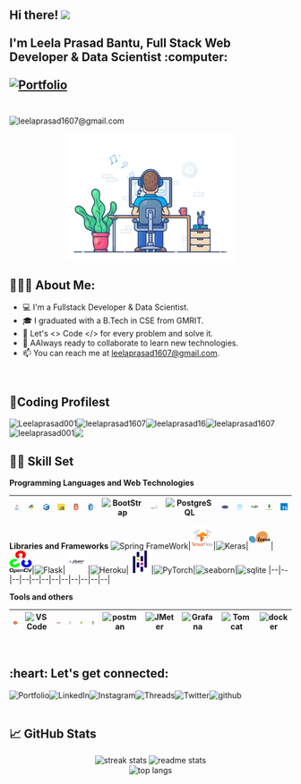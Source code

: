 <h2 align="left">
 <abc>
  <br>Hi there! <img src="https://user-images.githubusercontent.com/42378118/110234147-e3259600-7f4e-11eb-95be-0c4047144dea.gif" width="30"><br>
  <br> I'm Leela Prasad Bantu, Full Stack Web Developer & Data Scientist :computer:<br>
  <br>  <a href="https://leelaprasadbantu.vercel.app/" target="_blank"><img alt="Portfolio" src="https://img.shields.io/badge/portfolio-%23ff6347.svg?&style=for-the-badge&logo=About.me&logoColor=white" height="30px"/></a>  <br>
  <br>
 </abc>
</h2> 

<p align="left"> <img src="https://komarev.com/ghpvc/?username=Leelaprasad001&label=Profile%20views&color=0e75b6&style=flat" alt="leelaprasad1607@gmail.com" /> </p>

<div align="center"  width="50">

<img src="https://raw.githubusercontent.com/Leelaprasad001/Leelaprasad001/main/images/dev-working_rounded.gif" href="https://github.com/sLeelaprasad001" alt="CoDiNg RocKs"  width="60%"/><br> 



</div>

<div align = "left">
   <h2 align="left">👨🏻‍💻 About Me:</h2>
   
   - 💻 I'm a Fullstack Developer & Data Scientist.
   - 🎓 I graduated with a B.Tech in CSE from GMRIT.
   - 🧠 Let's <> Code </> for every problem and solve it.
   - 🚀 AAlways ready to collaborate to learn new technologies.
   - 📫 You can reach me at leelaprasad1607@gmail.com.
   <!--- ⚡ Fun fact:  I sometimes dream in code and wake up with solutions to problems I’ve been working on.-->
   <br>
 <h2 align="left">🚀Coding Profilest </></h2>
 <p>
  <a href="https://leetcode.com/LeelaPrasad001/" target="blank"><img align="left" src="https://img.shields.io/badge/-LeetCode-FFA116?style=for-the-badge&logo=LeetCode&logoColor=black" alt="Leelaprasad001"/></a>
  <a href="https://auth.geeksforgeeks.org/user/leelaprasad1607/practice" target="blank"><img align="left" src="https://img.shields.io/badge/GeeksforGeeks-298D46?style=for-the-badge&logo=geeksforgeeks&logoColor=white"  alt="leelaprasad1607"/></a>
  <a href="https://www.codechef.com/users/leelaprasad16" target="blank"><img align="left" src="https://img.shields.io/badge/-CodeChef-5B4638?style=for-the-badge&logo=CodeChef&logoColor=white" alt="leelaprasad16"/></a>
  <a href="https://www.hackerrank.com/leelaprasad1607?hr_r=1" target="blank"><img align="left" src="https://img.shields.io/badge/-Hackerrank-2EC866?style=for-the-badge&logo=HackerRank&logoColor=white"  alt="leelaprasad1607"/></a>
   <a href="https://www.kaggle.com/leelaprasad001" target="blank"><img align="left" src="https://img.shields.io/badge/Kaggle-3793EF?style=for-the-badge&logo=Kaggle&logoColor=white" alt="leelaprasad001"/></a>
   <a href="https://stackoverflow.com/users/22236755/leela-prasad-bantu" target="blank"><img align="left" src="https://img.shields.io/badge/Stack_Overflow-FE7A16?style=for-the-badge&logo=stack-overflow&logoColor=white"/></a>
</p>
   
</div>
 <br> <br>
<div align="left">
<h2 align="left"> 🧑‍💻 Skill Set</h2>
 
**Programming Languages and Web Technologies**

<img title="java" alt="Java" width="40px" src="https://raw.githubusercontent.com/devicons/devicon/master/icons/java/java-original.svg" />|<img title="Python" alt="Python" width="40px" src="https://raw.githubusercontent.com/github/explore/master/topics/python/python.png" />|<img title="C++" alt="C++" width="40px" src="https://raw.githubusercontent.com/devicons/devicon/master/icons/cplusplus/cplusplus-original.svg" />|<img alt="JS" title="JavaScript" width="40px" src="https://raw.githubusercontent.com/github/explore/master/topics/javascript/javascript.png"/>|<img alt="HTML" title="HTML" width="40px" src="https://raw.githubusercontent.com/devicons/devicon/master/icons/html5/html5-original-wordmark.svg"/>|<img alt="CSS" title="CSS" width="40px" src="https://raw.githubusercontent.com/devicons/devicon/master/icons/css3/css3-original-wordmark.svg"/>|<img alt="BootStrap" title="Bootstrap" width="40px" src="https://upload.wikimedia.org/wikipedia/commons/thumb/b/b2/Bootstrap_logo.svg/768px-Bootstrap_logo.svg.png"/>|<img alt="SQl" title="SQL" width="40px" src="https://raw.githubusercontent.com/devicons/devicon/master/icons/mysql/mysql-original-wordmark.svg"/>|<img alt="PostgreSQL" title="PostgreSQL" width="40px" src="https://github.com/user-attachments/assets/f05d4501-79a1-44aa-9944-b516e0012a9d"/>|<img alt="php" title="php" width="40px" src="https://raw.githubusercontent.com/devicons/devicon/master/icons/php/php-original.svg"/>|<img alt="react" title="react" width="40px" src="https://raw.githubusercontent.com/devicons/devicon/master/icons/react/react-original-wordmark.svg"/>|<img alt="node" title="node" width="40px" src="https://raw.githubusercontent.com/devicons/devicon/master/icons/nodejs/nodejs-original-wordmark.svg"/>|<img alt="mongodb" title="mongodb" width="40px" src="https://raw.githubusercontent.com/devicons/devicon/master/icons/mongodb/mongodb-original-wordmark.svg"/>|<img alt="typescript" title="typescript" width="40px" src="https://raw.githubusercontent.com/devicons/devicon/master/icons/typescript/typescript-original.svg"/>
|--|--|--|--|--|--|--|--|--|--|--|--|--|--|

**Libraries and Frameworks**
<img title="Spring FrameWork" alt="Spring FrameWork" width="40px" src="https://github.com/user-attachments/assets/1f033207-7c9a-4727-82f5-967e501f12cd" />|<img title="TensorFlow" alt="TensorFlow" width="40px" src="https://raw.githubusercontent.com/github/explore/master/topics/tensorflow/tensorflow.png">|<img title="Keras" alt="Keras" width="40px" src="https://upload.wikimedia.org/wikipedia/commons/thumb/a/ae/Keras_logo.svg/240px-Keras_logo.svg.png">|<img title="Scikit-Learn" alt="Scikit Learn" width="40px" src="https://raw.githubusercontent.com/github/explore/master/topics/scikit-learn/scikit-learn.png">|<img title="OpenCV" alt="OpenCV" width="40px" src="https://raw.githubusercontent.com/github/explore/master/topics/opencv/opencv.png">|<img title="Flask" alt="Flask" width="40px" src="https://blog.paperspace.com/content/images/2019/11/flasklogo.jpg"/>|<img title="jQuery" alt="jQuery" width="40px" src="https://raw.githubusercontent.com/github/explore/master/topics/jquery/jquery.png"/>|<img title="Heruko" alt="Heroku" width="40px" src="https://www.vectorlogo.zone/logos/heroku/heroku-icon.svg"/>|<img title="Pandas" alt="Pandas" width="40px" src="https://raw.githubusercontent.com/devicons/devicon/2ae2a900d2f041da66e950e4d48052658d850630/icons/pandas/pandas-original.svg"/>|<img title="PyTorch" alt="PyTorch" width="40px" src="https://www.vectorlogo.zone/logos/pytorch/pytorch-icon.svg"/>|<img title="seaborn" alt="seaborn" width="40px" src="https://seaborn.pydata.org/_images/logo-mark-lightbg.svg"/>|<img title="sqlite" alt="sqlite" width="40px" src="https://www.vectorlogo.zone/logos/sqlite/sqlite-icon.svg"/>
|--|--|--|--|--|--|--|--|--|--|--|--|


**Tools and others**

<img title="Ubuntu" alt="Ubuntu" width="40px" src="https://raw.githubusercontent.com/github/explore/master/topics/ubuntu/ubuntu.png">|<img title="VS Code" alt="VS Code" width="40px" src="https://img.icons8.com/fluent/48/000000/visual-studio-code-2019.png">|<img title="git" alt="git" width="40px" src="https://raw.githubusercontent.com/github/explore/master/topics/git/git.png">|<img title="Jupyter Notebook" alt="Jupyter" width="40px" src="https://raw.githubusercontent.com/github/explore/master/topics/jupyter-notebook/jupyter-notebook.png">|<img title="Android"  alt="Android" width="40px" src="https://raw.githubusercontent.com/devicons/devicon/master/icons/android/android-original-wordmark.svg">|<img title="linux"  alt="linux" width="40px" src="https://raw.githubusercontent.com/devicons/devicon/master/icons/linux/linux-original.svg">|<img title="postman"  alt="postman" width="40px" src="https://camo.githubusercontent.com/a13ca5b988ada41839ebe4f88455e63419a1b56fcb5eda207794cd1649a61d2c/68747470733a2f2f7777772e766563746f726c6f676f2e7a6f6e652f6c6f676f732f676574706f73746d616e2f676574706f73746d616e2d69636f6e2e737667">|<img title="JMeter" alt="JMeter" width="40px" src="https://github.com/Leelaprasad001/Leelaprasad001/assets/76583080/744c74f3-4fac-43ea-a521-d31e938b1f50">|<img title="Grafana" alt="Grafana" width="40px" src="https://github.com/Leelaprasad001/Leelaprasad001/assets/76583080/9bef9975-695c-455f-813e-ba337a45d34e">|<img title="Tomcat" alt="Tomcat" width="40px" src="https://github.com/Leelaprasad001/Leelaprasad001/assets/76583080/374ee0c9-fd9f-4ad4-aa8e-0d3622889823">|<img title="docker" alt="docker" width="40px" src="https://github.com/user-attachments/assets/1e9392d6-b31a-4208-a7b9-858a4ff0d3f5"/>
|--|--|--|--|--|--|--|--|--|--|--|
<br>

</div>

<h2 align="left">:heart: Let's get connected:</h2>

<p>
 <a href="https://leelaprasadbantu.vercel.app/" target="_blank"><img align="left" alt="Portfolio" src="https://img.shields.io/badge/portfolio-%23ff6347.svg?&style=for-the-badge&logo=About.me&logoColor=white"/></a> 
 <a href="https://www.linkedin.com/in/leela-prasad-bantu-73362824a/" target="_blank"><img align="left" alt="LinkedIn" src="https://img.shields.io/badge/linkedin-%230077B5.svg?&style=for-the-badge&logo=linkedin&logoColor=white" /></a> 
  <a href="https://www.instagram.com/leelaprasad_bantu/" target="_blank"><img align="left" alt="Instagram" src="https://img.shields.io/badge/Instagram-E4405F?style=for-the-badge&logo=instagram&logoColor=white" /></a>
 <a href="https://www.threads.net/@leelaprasad_bantu" target="_blank"><img align="left" alt="Threads" src="https://img.shields.io/badge/Threads-000000?style=for-the-badge&logo=Threads&logoColor=white" /></a>    
 <a href="https://twitter.com/LeelaPrasad01?t=V_KgOynxcuguFrDOWHrL4Q&s=08" target="_blank"><img align="left" alt="Twitter" src="https://img.shields.io/badge/X (Twitter)-000000?style=for-the-badge&logo=x&logoColor=white" /></a>    
 <a href="https://github.com/Leelaprasad001" target="_blank"><img align="left" src=https://img.shields.io/badge/github-%2324292e.svg?&style=for-the-badge&logo=github&logoColor=white alt=github style="margin-bottom: 5px" /></a>
</p>

<br><br>
<div align="center" >
 <h2 align="left">📈 GitHub Stats</h2>
 <div align=center>
  <img src="https://streak-stats.demolab.com/?user=Leelaprasad001&count_private=true&theme=react&border_radius=10" alt="streak stats"/>
  <img src="https://github-readme-stats.vercel.app/api?username=Leelaprasad001&show_icons=true&theme=react&rank_icon=github&border_radius=10" alt="readme stats" /> <br/>
  <img width=300 align="center" src="https://github-readme-stats.vercel.app/api/top-langs/?username=Leelaprasad001&hide=HTML&langs_count=8&layout=compact&theme=react&border_radius=10&size_weight=0.5&count_weight=0.5&exclude_repo=github-readme-stats" alt="top langs" />
</div>

 <!--<img  src="https://github-readme-stats.vercel.app/api/top-langs?username=Leelaprasad001&show_icons=true&locale=en&layout=compact" /><br><br>
 <img  src="https://github-readme-stats.vercel.app/api?username=Leelaprasad001&show_icons=true&count_private=true"/> <br>-->

<br/>  
 <!--
<hr></hr>

**Code Cycle**<br>

<img src="https://raw.githubusercontent.com/Tarikul-Islam-Anik/Animated-Fluent-Emojis/master/Emojis/Smilies/Face%20with%20Spiral%20Eyes.png" width="10%" alt="Broken system!"/>
&nbsp;&nbsp;&nbsp;&nbsp;&nbsp;
<img src="https://raw.githubusercontent.com/Tarikul-Islam-Anik/Animated-Fluent-Emojis/master/Emojis/Smilies/Relieved%20Face.png" width="10%" alt="It's working!"/>
&nbsp;&nbsp;&nbsp;&nbsp;&nbsp;
<img src="https://raw.githubusercontent.com/Tarikul-Islam-Anik/Animated-Fluent-Emojis/master/Emojis/Smilies/Astonished%20Face.png" width="10%" alt="It's working but you don't know how!"/><br>

-->

</div>

